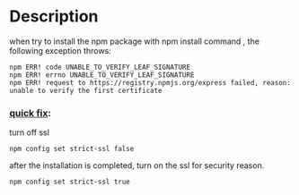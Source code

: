 # Description
when try to install the npm package with npm install command ,
the following exception throws:
```
npm ERR! code UNABLE_TO_VERIFY_LEAF_SIGNATURE
npm ERR! errno UNABLE_TO_VERIFY_LEAF_SIGNATURE
npm ERR! request to https://registry.npmjs.org/express failed, reason: unable to verify the first certificate
```

### [quick fix](https://thomashunter.name/posts/2012-05-25-npm-ssl-errors):

turn off ssl
```
npm config set strict-ssl false
```
after the installation is completed, turn on the ssl for security reason.
```
npm config set strict-ssl true
```

